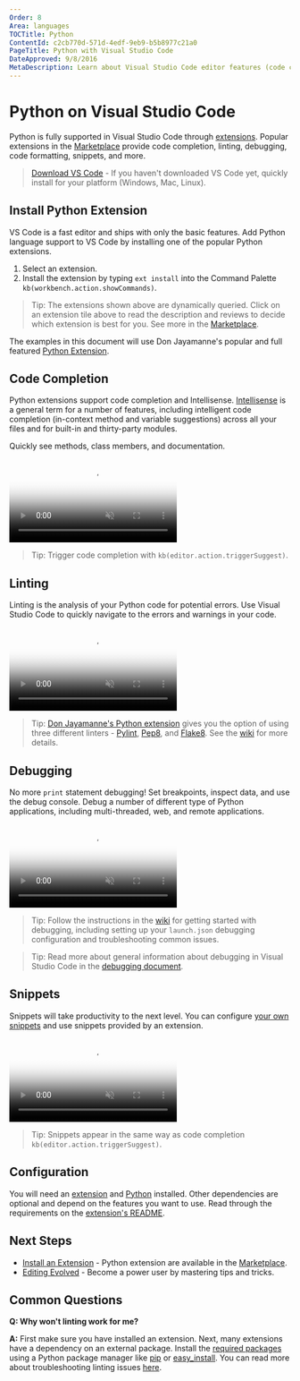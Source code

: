 ```yaml
---
Order: 8
Area: languages
TOCTitle: Python
ContentId: c2cb770d-571d-4edf-9eb9-b5b8977c21a0
PageTitle: Python with Visual Studio Code
DateApproved: 9/8/2016
MetaDescription: Learn about Visual Studio Code editor features (code completion, debugging, snippets, linting) for Python.
---
```


# Python on Visual Studio Code

Python is fully supported in Visual Studio Code through [extensions](/docs/editor/extension-gallery.md). Popular extensions in the [Marketplace](https://marketplace.visualstudio.com) provide code completion, linting, debugging, code formatting, snippets, and more. 

> [Download VS Code](/download) - If you haven't downloaded VS Code yet, quickly install for your platform (Windows, Mac, Linux).

## Install Python Extension

VS Code is a fast editor and ships with only the basic features. Add Python language support to VS Code by installing one of the popular Python extensions. 

1. Select an extension. 
2. Install the extension by typing `ext install` into the Command Palette `kb(workbench.action.showCommands)`. 

<div class="marketplace-extensions-python"></div>

> Tip: The extensions shown above are dynamically queried. Click on an extension tile above to read the description and reviews to decide which extension is best for you. See more in the [Marketplace](https://marketplace.visualstudio.com/vscode).

The examples in this document will use Don Jayamanne's popular and full featured [Python Extension](https://marketplace.visualstudio.com/items?itemName=donjayamanne.python).

## Code Completion

Python extensions support code completion and Intellisense. [Intellisense](/docs/editor/intellisense.md) is a general term for a number of features, including intelligent code completion (in-context method and variable suggestions) across all your files and for built-in and thirty-party modules. 

Quickly see methods, class members, and documentation.

<video id="python-code-completion-video" src="https://az754404.vo.msecnd.net/public/python-intellisense.mp4" poster="/images/python_python-intellisense-placeholder.png" autoplay loop controls muted></video>

> Tip: Trigger code completion with `kb(editor.action.triggerSuggest)`.

## Linting

Linting is the analysis of your Python code for potential errors. Use Visual Studio Code to quickly navigate to the errors and warnings in your code. 

<video id="python-linting-video" src="https://az754404.vo.msecnd.net/public/python-linting.mp4" poster="/images/python_python-linting-placeholder.png" autoplay loop controls muted></video>

> Tip: [Don Jayamanne's Python extension](https://marketplace.visualstudio.com/items?itemName=donjayamanne.python) gives you the option of using three different linters - [Pylint](https://www.pylint.org/), [Pep8](https://pypi.python.org/pypi/pep8), and [Flake8](https://flake8.readthedocs.io/en/latest/). See the [wiki](https://github.com/DonJayamanne/pythonVSCode/wiki/Linting) for more details. 

## Debugging

No more `print` statement debugging! Set breakpoints, inspect data, and use the debug console. Debug a number of different type of Python applications, including multi-threaded, web, and remote applications. 

<video id="python-debugging-video" src="https://az754404.vo.msecnd.net/public/python-debugging.mp4" poster="/images/python_python-debugging-placeholder.png" autoplay loop controls muted></video>

> Tip: Follow the instructions in the [wiki](https://github.com/DonJayamanne/pythonVSCode/wiki/Debugging) for getting started with debugging, including setting up your `launch.json` debugging configuration and troubleshooting common issues. 

> Tip: Read more about general information about debugging in Visual Studio Code in the [debugging document](/docs/editor/debugging.md). 

## Snippets

Snippets will take productivity to the next level. You can configure [your own snippets](/docs/customization/userdefinedsnippets.md) and use snippets provided by an extension. 

<video id="python-snippets-video" src="https://az754404.vo.msecnd.net/public/python-snippets.mp4" poster="/images/python_python-snippets-placeholder.png" autoplay loop controls muted></video>

> Tip: Snippets appear in the same way as code completion `kb(editor.action.triggerSuggest)`. 

## Configuration

You will need an [extension](#_install-python-extension) and [Python](https://www.python.org/downloads/) installed. Other dependencies are optional and depend on the features you want to use. Read through the requirements on the [extension's README](https://marketplace.visualstudio.com/items?itemName=donjayamanne.python#requirements). 

## Next Steps

* [Install an Extension](/docs/editor/extension-gallery.md) - Python extension are available in the [Marketplace](https://marketplace.visualstudio.com/vscode).
* [Editing Evolved](/docs/editor/editingevolved.md) - Become a power user by mastering tips and tricks.

## Common Questions

**Q: Why won't linting work for me?**

**A:** First make sure you have installed an extension. Next, many extensions have a dependency on an external package. Install the [required packages](https://marketplace.visualstudio.com/items?itemName=donjayamanne.python#requirements) using a Python package manager like [pip](https://pypi.python.org/pypi/pip) or [easy_install](http://peak.telecommunity.com/DevCenter/EasyInstall). You can read more about troubleshooting linting issues [here](https://github.com/DonJayamanne/pythonVSCode/wiki/Autocomplete-Intellisense). 
